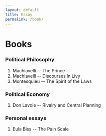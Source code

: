 ```yaml
---
layout: default
title: Essay
permalink: /book/
---
```

# Books

### Political Philosophy
1. Machiavelli -- The Prince
2. Machiavelli -- Discourses in Livy
3. Montesquieu -- The Spirit of the Laws

### Political Economy
1. Don Lavoie -- Rivalry and Central Planning

### Personal essays
1. Eula Biss -- The Pain Scale